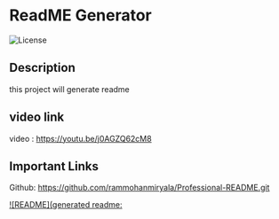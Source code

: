 # ReadME Generator

![License](https://img.shields.io/badge/Licence-MIT-blue)

## Description
this project  will generate readme 
## video link 
video : https://youtu.be/j0AGZQ62cM8

## Important Links
Github: https://github.com/rammohanmiryala/Professional-README.git

[![README](generated readme:](./Readme/Readme.md)





